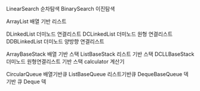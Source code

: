 LinearSearch 순차탐색
BinarySearch 이진탐색

ArrayList 배열 기반 리스트

DLinkedList 더미노드 연결리스트
DCLinkedList 더미노드 원형 연결리스트
DDBLinkedList 더미노드 양방향 연결리스트

ArrayBaseStack 배열 기반 스택
ListBaseStack 리스트 기반 스택
DCLLBaseStack 더미노드 원형연결리스트 기반 스택
calculator 계산기

CircularQueue 배열기반큐
ListBaseQueue 리스트기반큐
DequeBaseQueue 덱 기반 큐
Deque 덱
